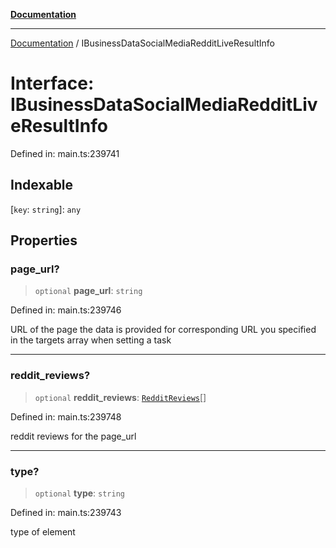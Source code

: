 [**Documentation**](../README.md)

***

[Documentation](../README.md) / IBusinessDataSocialMediaRedditLiveResultInfo

# Interface: IBusinessDataSocialMediaRedditLiveResultInfo

Defined in: main.ts:239741

## Indexable

\[`key`: `string`\]: `any`

## Properties

### page\_url?

> `optional` **page\_url**: `string`

Defined in: main.ts:239746

URL of the page the data is provided for
corresponding URL you specified in the targets array when setting a task

***

### reddit\_reviews?

> `optional` **reddit\_reviews**: [`RedditReviews`](../classes/RedditReviews.md)[]

Defined in: main.ts:239748

reddit reviews for the page_url

***

### type?

> `optional` **type**: `string`

Defined in: main.ts:239743

type of element
